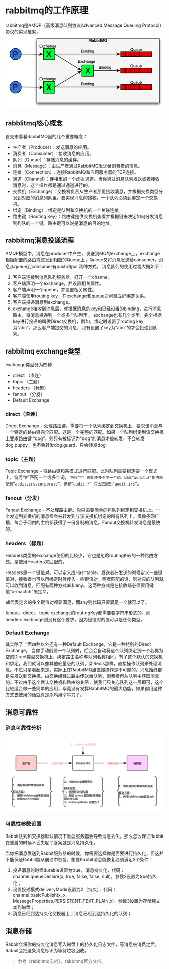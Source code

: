 # rabbitmq的工作原理
rabbitmq是AMQP（高级消息队列协议Advanced Message Queuing Protocol）协议的实现框架，
![rabbitmq原理](../images/mq/rabbitmq-架构.png)

## rabblitmq核心概念
首先来看看RabbitMQ里的几个重要概念：

* 生产者（Producer）：发送消息的应用。
* 消费者（Consumer）：接收消息的应用。
* 队列（Queue）：存储消息的缓存。
* 消息（Message）：由生产者通过RabbitMQ发送给消费者的信息。
* 连接（Connection）：连接RabbitMQ和应用服务器的TCP连接。
* 通道（Channel）：连接里的一个虚拟通道。当你通过消息队列发送或者接收消息时，这个操作都是通过通道进行的。
* 交换机（Exchange）：交换机负责从生产者那里接收消息，并根据交换类型分发到对应的消息列队里。要实现消息的接收，一个队列必须到绑定一个交换机。
* 绑定（Binding）：绑定是队列和交换机的一个关联连接。
* 路由键（Routing Key）：路由键是供交换机查看并根据键来决定如何分发消息到列队的一个键。路由键可以说是消息的目的地址。

## rabbitmq消息投递流程
AMQP模型中，消息在producer中产生，发送到MQ的exchange上，exchange根据配置的路由方式发到相应的Queue上，Queue又将消息发送给consumer，消息从queue到consumer有push和pull两种方式。 消息队列的使用过程大概如下：

1. 客户端连接到消息队列服务器，打开一个channel。
2. 客户端声明一个exchange，并设置相关属性。
3. 客户端声明一个queue，并设置相关属性。
4. 客户端使用routing key，在exchange和queue之间建立好绑定关系。
5. 客户端投递消息到exchange。
6. exchange接收到消息后，就根据消息的key和已经设置的binding，进行消息路由，将消息投递到一个或多个队列里。 exchange也有几个类型，完全根据key进行投递的叫做Direct交换机，例如，绑定时设置了routing key为”abc”，那么客户端提交的消息，只有设置了key为”abc”的才会投递到队列。

## rabbitmq exchange类型
exchange类型分为四种
* direct （直连）
* topic （主题）
* headers （标题）
* fanout （分发）
* Default Exchange

### direct（直连）
Direct Exchange – 处理路由键。需要将一个队列绑定到交换机上，要求该消息与一个特定的路由键完全匹配。这是一个完整的匹配。如果一个队列绑定到该交换机上要求路由键 “dog”，则只有被标记为“dog”的消息才被转发，不会转发dog.puppy，也不会转发dog.guard，只会转发dog。 

### topic（主题）
Topic Exchange – 将路由键和某模式进行匹配。此时队列需要绑定要一个模式上。符号“#”匹配一个或多个词，
`符号“*” 匹配不多不少一个词。因此“audit.#”能够匹配到“audit.irs.corporate”，但是“audit.*” 只会匹配到“audit.irs”`。

### fanout（分发）
Fanout Exchange – 不处理路由键。你只需要简单的将队列绑定到交换机上。一个发送到交换机的消息都会被转发到与该交换机绑定的所有队列上。很像子网广播，每台子网内的主机都获得了一份复制的消息。Fanout交换机转发消息是最快的。

### headers（标题）
Headers类型的exchange使用的比较少，它也是忽略routingKey的一种路由方式。是使用Headers来匹配的。

Headers是一个键值对，可以定义成Hashtable。发送者在发送的时候定义一些键值对，接收者也可以再绑定时候传入一些键值对，两者匹配的话，则对应的队列就可以收到消息。匹配有两种方式all和any。这两种方式是在接收端必须要用键值"x-mactch"来定义。

all代表定义的多个键值对都要满足，而any则代码只要满足一个就可以了。

fanout，direct，topic exchange的routingKey都需要要字符串形式的，而headers exchange则没有这个要求，因为键值对的值可以是任何类型。

### Default Exchange
其实除了上面四种以外还有一种Default Exchange，它是一种特别的Direct Exchange。
当你手动创建一个队列时，后台会自动将这个队列绑定到一个名称为空的Direct类型交换机上，绑定路由名称与队列名称相同。有了这个默认的交换机和绑定，我们就可以像其他轻量级的队列，如Redis那样，直接操作队列来处理消息。不过只是看起来是，实际上在RabbitMQ里直接操作是不可能的。消息始终都是先发送到交换机，由交换级经过路由传送给队列，消费者再从队列中获取消息的。不过由于这个默认交换机和路由的关系，使我们只关心队列这一层即可，这个比较适合做一些简单的应用，毕竟没有发挥RabbitMQ的最大功能，如果都用这种方式去使用的话就真是杀鸡用宰牛刀了。

## 消息可靠性

### 消息可靠性分析
![rabbitmq原理](../images/mq/rabbitmq消息可靠性.png)

### 可靠性参数设置
Rabbit队列和交换器默认情况下重启服务器会导致消息丢失，那么怎么保证Rabbit在重启的时候不丢失呢？答案就是消息持久化。

当你把消息发送到Rabbit服务器的时候，你需要选择你是否要进行持久化，但这并不能保证Rabbit能从崩溃中恢复，想要Rabbit消息能恢复必须满足3个条件：

1. 投递消息的时候durable设置为true，消息持久化，代码：channel.queueDeclare(x, true, false, false, null)，参数2设置为true持久化；
2. 设置投递模式deliveryMode设置为2（持久），代码：channel.basicPublish(x, x, MessageProperties.PERSISTENT_TEXT_PLAIN,x)，参数3设置为存储纯文本到磁盘；
3. 消息已经到达持久化交换器上；消息已经到达持久化的队列；



## 消息存储
Rabbit会将你的持久化消息写入磁盘上的持久化日志文件，等消息被消费之后，Rabbit会把这条消息标识为等待垃圾回收。


> 参考《rabbitmq实战》，rabbitmq官方文档。
